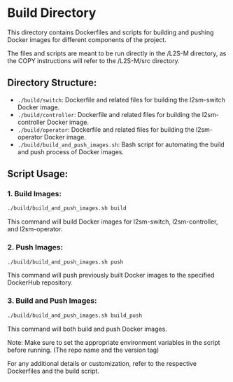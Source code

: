 # Build Directory

This directory contains Dockerfiles and scripts for building and pushing Docker images for different components of the project. 

The files and scripts are meant to be run directly in the /L2S-M directory, as the COPY instructions will refer to the /L2S-M/src directory.

## Directory Structure:

- `./build/switch`: Dockerfile and related files for building the l2sm-switch Docker image.
- `./build/controller`: Dockerfile and related files for building the l2sm-controller Docker image.
- `./build/operator`: Dockerfile and related files for building the l2sm-operator Docker image.
- `./build/build_and_push_images.sh`: Bash script for automating the build and push process of Docker images.

## Script Usage:

### 1. Build Images:
```bash
./build/build_and_push_images.sh build
```

This command will build Docker images for l2sm-switch, l2sm-controller, and l2sm-operator.

### 2. Push Images:

```bash
./build/build_and_push_images.sh push
```

This command will push previously built Docker images to the specified DockerHub repository.

### 3. Build and Push Images:

```bash
./build/build_and_push_images.sh build_push
```

This command will both build and push Docker images.

Note: Make sure to set the appropriate environment variables in the script before running. (The repo name and the version tag)

For any additional details or customization, refer to the respective Dockerfiles and the build script.
